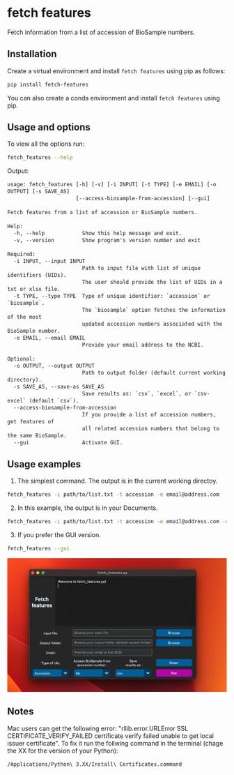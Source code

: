 # fetch features

Fetch information from a list of accession of BioSample numbers.

## Installation

Create a virtual environment and install `fetch features` using pip as follows:

```bash
pip install fetch-features
```

You can also create a conda environment and install `fetch features` using pip.

## Usage and options

To view all the options run:

```bash
fetch_features --help
```

Output:

```
usage: fetch_features [-h] [-v] [-i INPUT] [-t TYPE] [-e EMAIL] [-o OUTPUT] [-s SAVE_AS]
                      [--access-biosample-from-accession] [--gui]

Fetch features from a list of accession or BioSample numbers.

Help:
  -h, --help            Show this help message and exit.
  -v, --version         Show program's version number and exit

Required:
  -i INPUT, --input INPUT
                        Path to input file with list of unique identifiers (UIDs).
                        The user should provide the list of UIDs in a txt or xlsx file.
  -t TYPE, --type TYPE  Type of unique identifier: `accession` or `biosample`.
                        The `biosample` option fetches the information of the most
                        updated accession numbers associated with the BioSample number.
  -e EMAIL, --email EMAIL
                        Provide your email address to the NCBI.

Optional:
  -o OUTPUT, --output OUTPUT
                        Path to output folder (default current working directory).
  -s SAVE_AS, --save-as SAVE_AS
                        Save results as: `csv`, `excel`, or `csv-excel` (default `csv`).
  --access-biosample-from-accession
                        If you provide a list of accession numbers, get features of
                        all related accession numbers that belong to the same BioSample.
  --gui                 Activate GUI.
```

## Usage examples

1. The simplest command. The output is in the current working directoy.

```bash
fetch_features -i path/to/list.txt -t accession -e email@address.com
```

2. In this example, the output is in your Documents.

```bash
fetch_features -i path/to/list.txt -t accession -e email@address.com -o ~/Documents
```

3. If you prefer the GUI version.

```bash
fetch_features --gui
```

<p align='center'>
  <img src=https://github.com/ivanmugu/fetch_features/blob/main/images/fetch_features_gui.png />
</p>

## Notes
Mac users can get the following error: "rllib.error.URLError SSL CERTIFICATE_VERIFY_FAILED certificate verify failed unable to get local issuer certificate".
To fix it run the follwing command in the terminal (chage the XX for the version of your Python):
```bash
/Applications/Python\ 3.XX/Install\ Certificates.command 
```